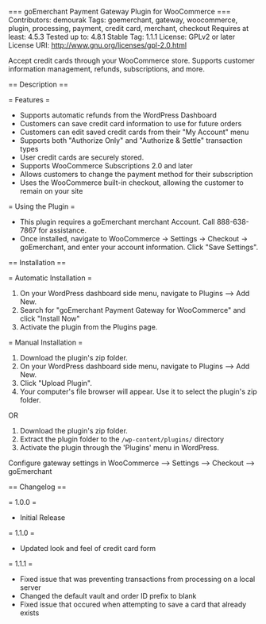 === goEmerchant Payment Gateway Plugin for WooCommerce === 
Contributors: demourak
Tags: goemerchant, gateway, woocommerce, plugin, processing, payment, credit card, merchant, checkout
Requires at least: 4.5.3
Tested up to: 4.8.1
Stable Tag: 1.1.1
License: GPLv2 or later
License URI: http://www.gnu.org/licenses/gpl-2.0.html

Accept credit cards through your WooCommerce store. Supports customer information management, refunds, subscriptions, and more.

== Description ==

= Features = 

* Supports automatic refunds from the WordPress Dashboard
* Customers can save credit card information to use for future orders
* Customers can edit saved credit cards from their "My Account" menu
* Supports both "Authorize Only" and "Authorize & Settle" transaction types
* User credit cards are securely stored.
* Supports WooCommerce Subscriptions 2.0 and later 
* Allows customers to change the payment method for their subscription
* Uses the WooCommerce built-in checkout, allowing the customer to remain on your site

= Using the Plugin =

* This plugin requires a goEmerchant merchant Account. Call 888-638-7867 for assistance.
* Once installed, navigate to WooCommerce -> Settings -> Checkout -> goEmerchant, and enter your account information. Click "Save Settings".

== Installation ==

= Automatic Installation =

1. On your WordPress dashboard side menu, navigate to Plugins --> Add New.
2. Search for "goEmerchant Payment Gateway for WooCommerce" and click "Install Now"
3. Activate the plugin from the Plugins page.

= Manual Installation = 

1. Download the plugin's zip folder. 
2. On your WordPress dashboard side menu, navigate to Plugins --> Add New.
3. Click "Upload Plugin".
4. Your computer's file browser will appear. Use it to select the plugin's zip folder.

OR

1. Download the plugin's zip folder. 
2. Extract the plugin folder to the `/wp-content/plugins/` directory
3. Activate the plugin through the 'Plugins' menu in WordPress.

Configure gateway settings in WooCommerce --> Settings --> Checkout --> goEmerchant

== Changelog ==

= 1.0.0 =

* Initial Release

= 1.1.0 =

* Updated look and feel of credit card form

= 1.1.1 =

* Fixed issue that was preventing transactions from processing on a local server
* Changed the default vault and order ID prefix to blank
* Fixed issue that occured when attempting to save a card that already exists
